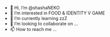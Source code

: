 - 👋 Hi, I’m @shashaNEKO
- 👀 I’m interested in FOOD & IDENTITY V GAME
- 🌱 I’m currently learning zzZ
- 💞️ I’m looking to collaborate on ...
- 📫 How to reach me ...

<!---
shashaNEKO/shashaNEKO is a ✨ special ✨ repository because its `README.md` (this file) appears on your GitHub profile.
You can click the Preview link to take a look at your changes.
--->
